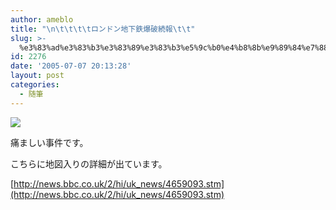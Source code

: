 ```yaml
---
author: ameblo
title: "\n\t\t\t\tロンドン地下鉄爆破続報\t\t"
slug: >-
  %e3%83%ad%e3%83%b3%e3%83%89%e3%83%b3%e5%9c%b0%e4%b8%8b%e9%89%84%e7%88%86%e7%a0%b4%e7%b6%9a%e5%a0%b1
id: 2276
date: '2005-07-07 20:13:28'
layout: post
categories:
  - 随筆
---
```


![](http://newsimg.bbc.co.uk/media/images/41277000/gif/_41277031_central_londonblast3_map.gif)

痛ましい事件です。

こちらに地図入りの詳細が出ています。

[http://news.bbc.co.uk/2/hi/uk_news/4659093.stm](http://news.bbc.co.uk/2/hi/uk_news/4659093.stm)